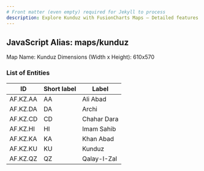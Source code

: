 ```yaml
---
# Front matter (even empty) required for Jekyll to process
description: Explore Kunduz with FusionCharts Maps – Detailed features for seamless integration. Try now & enhance your data visualization today! 
---
```


## JavaScript Alias: maps/kunduz

Map Name: Kunduz
Dimensions (Width x Height): 610x570





### List of Entities

ID | Short label | Label
---|---|---|
AF.KZ.AA|AA|Ali Abad
AF.KZ.DA|DA|Archi
AF.KZ.CD|CD|Chahar Dara
AF.KZ.HI|HI|Imam Sahib
AF.KZ.KA|KA|Khan Abad
AF.KZ.KU|KU|Kunduz
AF.KZ.QZ|QZ|Qalay-I-Zal